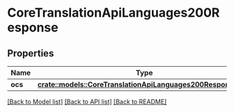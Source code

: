 # CoreTranslationApiLanguages200Response

## Properties

Name | Type | Description | Notes
------------ | ------------- | ------------- | -------------
**ocs** | [**crate::models::CoreTranslationApiLanguages200ResponseOcs**](core_translation_api_languages_200_response_ocs.md) |  | 

[[Back to Model list]](../README.md#documentation-for-models) [[Back to API list]](../README.md#documentation-for-api-endpoints) [[Back to README]](../README.md)



